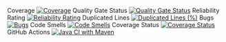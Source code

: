 Coverage [![Coverage](https://sonarcloud.io/api/project_badges/measure?project=na&metric=coverage)](https://sonarcloud.io/summary/new_code?id=na)
Quality Gate Status [![Quality Gate Status](https://sonarcloud.io/api/project_badges/measure?project=na&metric=alert_status)](https://sonarcloud.io/summary/new_code?id=na)
Reliability Rating [![Reliability Rating](https://sonarcloud.io/api/project_badges/measure?project=na&metric=reliability_rating)](https://sonarcloud.io/summary/new_code?id=na)
Duplicated Lines [![Duplicated Lines (%)](https://sonarcloud.io/api/project_badges/measure?project=na&metric=duplicated_lines_density)](https://sonarcloud.io/summary/new_code?id=na)
Bugs [![Bugs](https://sonarcloud.io/api/project_badges/measure?project=na&metric=bugs)](https://sonarcloud.io/summary/new_code?id=na)
Code Smells [![Code Smells](https://sonarcloud.io/api/project_badges/measure?project=na&metric=code_smells)](https://sonarcloud.io/summary/new_code?id=na)
Coverage Status [![Coverage Status](https://coveralls.io/repos/github/najeebkhan96/car/badge.svg?branch=main)](https://coveralls.io/github/najeebkhan96/car?branch=main)
GitHub Actions [![Java CI with Maven](https://github.com/najeebkhan96/car/actions/workflows/maven.yml/badge.svg)](https://github.com/najeebkhan96/car/actions/workflows/maven.yml)
